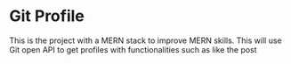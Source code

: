# Git Profile

This is the project with a MERN stack to improve MERN skills. This will use Git open API to get profiles with functionalities such as like the post 

 
